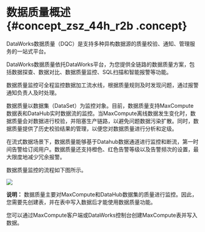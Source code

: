 # 数据质量概述 {#concept_zsz_44h_r2b .concept}

DataWorks数据质量（DQC）是支持多种异构数据源的质量校验、通知、管理服务的一站式平台。

DataWorks数据质量依托DataWorks平台，为您提供全链路的数据质量方案，包括数据探查、数据对比、数据质量监控、SQL扫描和智能报警等功能。

数据质量监控可全程监控数据加工流水线，根据质量规则及时发现问题，通过报警通知负责人及时处理。

数据质量以数据集（DataSet）为监控对象。目前，数据质量支持MaxCompute数据表和DataHub实时数据流的监控。当MaxCompute离线数据发生变化时，数据质量会对数据进行校验，并阻塞生产链路，以避免问题数据污染扩散。同时，数据质量提供了历史校验结果的管理，以便您对数据质量进行分析和定级。

在流式数据场景下，数据质量能够基于Datahub数据通道进行监控和断流，第一时间告警给订阅用户。数据质量还支持橙色、红色告警等级以及告警频次的设置，最大限度地减少冗余报警。

数据质量监控的流程如下图所示。

![](http://static-aliyun-doc.oss-cn-hangzhou.aliyuncs.com/assets/img/16388/15615374948743_zh-CN.png)

**说明：** 数据质量主要对MaxCompute和DataHub数据集的质量进行监控。因此，您需要先创建表，并在表中写入数据后才能使用数据质量功能。

您可以通过MaxCompute客户端或DataWorks控制台创建MaxCompute表并写入数据。

